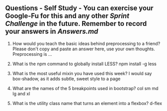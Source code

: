 ## Questions - Self Study - You can exercise your Google-Fu for this and any other _Sprint Challenge_ in the future. Remember to record your answers in _Answers.md_

1. How would you teach the basic ideas behind preprocessing to a friend?  Please don't copy and paste an answer here, use your own thoughts.
Preprocessing is ...

2. What is the npm command to globally install LESS?
npm install -g less

3. What is the most useful mixin you have used this week?
I would say box-shadow, as it adds subtle, sweet style to a page

4. What are the names of the 5 breakpoints used in bootstrap?
col sm md lg and xl

5. What is the utility class name that turns an element into a flexbox?
d-flex
